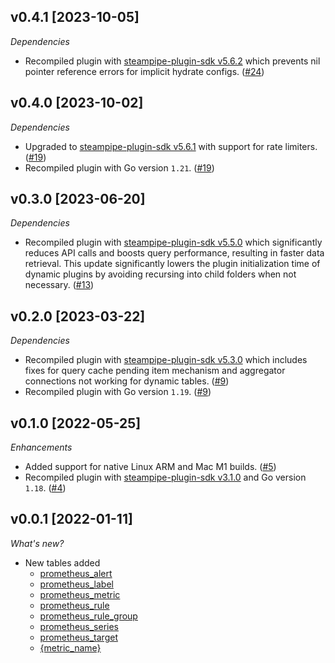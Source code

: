 ## v0.4.1 [2023-10-05]

_Dependencies_

- Recompiled plugin with [steampipe-plugin-sdk v5.6.2](https://github.com/turbot/steampipe-plugin-sdk/blob/main/CHANGELOG.md#v562-2023-10-03) which prevents nil pointer reference errors for implicit hydrate configs. ([#24](https://github.com/turbot/steampipe-plugin-prometheus/pull/24))

## v0.4.0 [2023-10-02]

_Dependencies_

- Upgraded to [steampipe-plugin-sdk v5.6.1](https://github.com/turbot/steampipe-plugin-sdk/blob/main/CHANGELOG.md#v561-2023-09-29) with support for rate limiters. ([#19](https://github.com/turbot/steampipe-plugin-prometheus/pull/19))
- Recompiled plugin with Go version `1.21`. ([#19](https://github.com/turbot/steampipe-plugin-prometheus/pull/19))

## v0.3.0 [2023-06-20]

_Dependencies_

- Recompiled plugin with [steampipe-plugin-sdk v5.5.0](https://github.com/turbot/steampipe-plugin-sdk/blob/v5.5.0/CHANGELOG.md#v550-2023-06-16) which significantly reduces API calls and boosts query performance, resulting in faster data retrieval. This update significantly lowers the plugin initialization time of dynamic plugins by avoiding recursing into child folders when not necessary. ([#13](https://github.com/turbot/steampipe-plugin-prometheus/pull/13))

## v0.2.0 [2023-03-22]

_Dependencies_

- Recompiled plugin with [steampipe-plugin-sdk v5.3.0](https://github.com/turbot/steampipe-plugin-sdk/blob/main/CHANGELOG.md#v530-2023-03-16) which includes fixes for query cache pending item mechanism and aggregator connections not working for dynamic tables. ([#9](https://github.com/turbot/steampipe-plugin-prometheus/pull/9))
- Recompiled plugin with Go version `1.19`. ([#9](https://github.com/turbot/steampipe-plugin-prometheus/pull/9))

## v0.1.0 [2022-05-25]

_Enhancements_

- Added support for native Linux ARM and Mac M1 builds. ([#5](https://github.com/turbot/steampipe-plugin-prometheus/pull/5))
- Recompiled plugin with [steampipe-plugin-sdk v3.1.0](https://github.com/turbot/steampipe-plugin-sdk/blob/main/CHANGELOG.md#v310--2022-03-30) and Go version `1.18`. ([#4](https://github.com/turbot/steampipe-plugin-prometheus/pull/4))

## v0.0.1 [2022-01-11]

_What's new?_

- New tables added
  - [prometheus_alert](https://hub.steampipe.io/plugins/turbot/prometheus/tables/prometheus_alert)
  - [prometheus_label](https://hub.steampipe.io/plugins/turbot/prometheus/tables/prometheus_label)
  - [prometheus_metric](https://hub.steampipe.io/plugins/turbot/prometheus/tables/prometheus_metric)
  - [prometheus_rule](https://hub.steampipe.io/plugins/turbot/prometheus/tables/prometheus_rule)
  - [prometheus_rule_group](https://hub.steampipe.io/plugins/turbot/prometheus/tables/prometheus_rule_group)
  - [prometheus_series](https://hub.steampipe.io/plugins/turbot/prometheus/tables/prometheus_series)
  - [prometheus_target](https://hub.steampipe.io/plugins/turbot/prometheus/tables/prometheus_target)
  - [{metric_name}](https://hub.steampipe.io/plugins/turbot/prometheus/tables/{metric_name})
